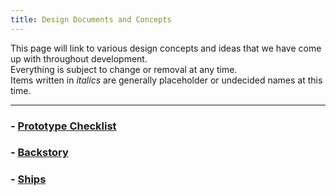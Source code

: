 ```yaml
---
title: Design Documents and Concepts
---
```

This page will link to various design concepts and ideas that we have come up with throughout development.  
Everything is subject to change or removal at any time.  
Items written in *italics* are generally placeholder or undecided names at this time.

---
### - [Prototype Checklist](designs/prototype)
### - [Backstory](designs/story)
### - [Ships](designs/ships)
<!--stackedit_data:
eyJoaXN0b3J5IjpbNDcyNDQ1OTYyLC0xNDU2NTg5NzcxLDkyNT
c4NDkwMCwtMTM3MjQ2NzQ4NV19
-->